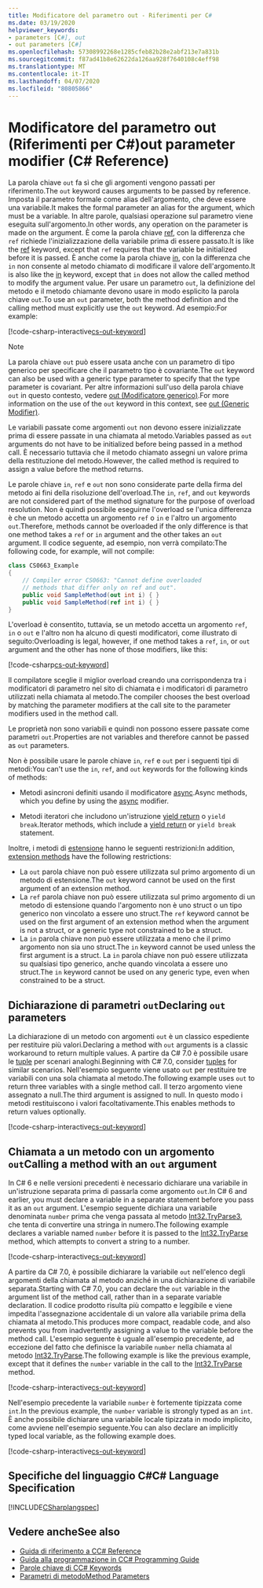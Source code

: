 ```yaml
---
title: Modificatore del parametro out - Riferimenti per C#
ms.date: 03/19/2020
helpviewer_keywords:
- parameters [C#], out
- out parameters [C#]
ms.openlocfilehash: 57308992268e1285cfeb82b28e2abf213e7a831b
ms.sourcegitcommit: f87ad41b8e62622da126aa928f7640108c4eff98
ms.translationtype: MT
ms.contentlocale: it-IT
ms.lasthandoff: 04/07/2020
ms.locfileid: "80805866"
---
```

# <a name="out-parameter-modifier-c-reference"></a><span data-ttu-id="4ed2e-102">Modificatore del parametro out (Riferimenti per C#)</span><span class="sxs-lookup"><span data-stu-id="4ed2e-102">out parameter modifier (C# Reference)</span></span>

<span data-ttu-id="4ed2e-103">La parola chiave `out` fa sì che gli argomenti vengono passati per riferimento.</span><span class="sxs-lookup"><span data-stu-id="4ed2e-103">The `out` keyword causes arguments to be passed by reference.</span></span> <span data-ttu-id="4ed2e-104">Imposta il parametro formale come alias dell'argomento, che deve essere una variabile.</span><span class="sxs-lookup"><span data-stu-id="4ed2e-104">It makes the formal parameter an alias for the argument, which must be a variable.</span></span> <span data-ttu-id="4ed2e-105">In altre parole, qualsiasi operazione sul parametro viene eseguita sull'argomento.</span><span class="sxs-lookup"><span data-stu-id="4ed2e-105">In other words, any operation on the parameter is made on the argument.</span></span> <span data-ttu-id="4ed2e-106">È come la parola chiave [ref](ref.md), con la differenza che `ref` richiede l'inizializzazione della variabile prima di essere passato.</span><span class="sxs-lookup"><span data-stu-id="4ed2e-106">It is like the [ref](ref.md) keyword, except that `ref` requires that the variable be initialized before it is passed.</span></span> <span data-ttu-id="4ed2e-107">È anche come la parola chiave [in](in-parameter-modifier.md), con la differenza che `in` non consente al metodo chiamato di modificare il valore dell'argomento.</span><span class="sxs-lookup"><span data-stu-id="4ed2e-107">It is also like the [in](in-parameter-modifier.md) keyword, except that `in` does not allow the called method to modify the argument value.</span></span> <span data-ttu-id="4ed2e-108">Per usare un parametro `out`, la definizione del metodo e il metodo chiamante devono usare in modo esplicito la parola chiave `out`.</span><span class="sxs-lookup"><span data-stu-id="4ed2e-108">To use an `out` parameter, both the method definition and the calling method must explicitly use the `out` keyword.</span></span> <span data-ttu-id="4ed2e-109">Ad esempio:</span><span class="sxs-lookup"><span data-stu-id="4ed2e-109">For example:</span></span>  
  
[!code-csharp-interactive[cs-out-keyword](../../../../samples/snippets/csharp/language-reference/keywords/in-ref-out-modifier/OutParameterModifier.cs#1)]  

> [!NOTE]
> <span data-ttu-id="4ed2e-110">La parola chiave `out` può essere usata anche con un parametro di tipo generico per specificare che il parametro tipo è covariante.</span><span class="sxs-lookup"><span data-stu-id="4ed2e-110">The `out` keyword can also be used with a generic type parameter to specify that the type parameter is covariant.</span></span> <span data-ttu-id="4ed2e-111">Per altre informazioni sull'uso della parola chiave `out` in questo contesto, vedere [out (Modificatore generico)](out-generic-modifier.md).</span><span class="sxs-lookup"><span data-stu-id="4ed2e-111">For more information on the use of the `out` keyword in this context, see [out (Generic Modifier)](out-generic-modifier.md).</span></span>
  
<span data-ttu-id="4ed2e-112">Le variabili passate come argomenti `out` non devono essere inizializzate prima di essere passate in una chiamata al metodo.</span><span class="sxs-lookup"><span data-stu-id="4ed2e-112">Variables passed as `out` arguments do not have to be initialized before being passed in a method call.</span></span> <span data-ttu-id="4ed2e-113">È necessario tuttavia che il metodo chiamato assegni un valore prima della restituzione del metodo.</span><span class="sxs-lookup"><span data-stu-id="4ed2e-113">However, the called method is required to assign a value before the method returns.</span></span>  
  
<span data-ttu-id="4ed2e-114">Le parole chiave `in`, `ref` e `out` non sono considerate parte della firma del metodo ai fini della risoluzione dell'overload.</span><span class="sxs-lookup"><span data-stu-id="4ed2e-114">The `in`, `ref`, and `out` keywords are not considered part of the method signature for the purpose of overload resolution.</span></span> <span data-ttu-id="4ed2e-115">Non è quindi possibile eseguirne l'overload se l'unica differenza è che un metodo accetta un argomento `ref` o `in` e l'altro un argomento `out`.</span><span class="sxs-lookup"><span data-stu-id="4ed2e-115">Therefore, methods cannot be overloaded if the only difference is that one method takes a `ref` or `in` argument and the other takes an `out` argument.</span></span> <span data-ttu-id="4ed2e-116">Il codice seguente, ad esempio, non verrà compilato:</span><span class="sxs-lookup"><span data-stu-id="4ed2e-116">The following code, for example, will not compile:</span></span>  
  
```csharp
class CS0663_Example
{
    // Compiler error CS0663: "Cannot define overloaded
    // methods that differ only on ref and out".
    public void SampleMethod(out int i) { }
    public void SampleMethod(ref int i) { }
}
```
  
<span data-ttu-id="4ed2e-117">L'overload è consentito, tuttavia, se un metodo accetta un argomento `ref`, `in` o `out` e l'altro non ha alcuno di questi modificatori, come illustrato di seguito:</span><span class="sxs-lookup"><span data-stu-id="4ed2e-117">Overloading is legal, however, if one method takes a `ref`, `in`, or `out` argument and the other has none of those modifiers, like this:</span></span>  
  
[!code-csharp[cs-out-keyword](../../../../samples/snippets/csharp/language-reference/keywords/in-ref-out-modifier/OutParameterModifier.cs#2)]  

<span data-ttu-id="4ed2e-118">Il compilatore sceglie il miglior overload creando una corrispondenza tra i modificatori di parametro nel sito di chiamata e i modificatori di parametro utilizzati nella chiamata al metodo.</span><span class="sxs-lookup"><span data-stu-id="4ed2e-118">The compiler chooses the best overload by matching the parameter modifiers at the call site to the parameter modifiers used in the method call.</span></span>

<span data-ttu-id="4ed2e-119">Le proprietà non sono variabili e quindi non possono essere passate come parametri `out`.</span><span class="sxs-lookup"><span data-stu-id="4ed2e-119">Properties are not variables and therefore cannot be passed as `out` parameters.</span></span>
  
<span data-ttu-id="4ed2e-120">Non è possibile usare le parole chiave `in`, `ref` e `out` per i seguenti tipi di metodi:</span><span class="sxs-lookup"><span data-stu-id="4ed2e-120">You can't use the `in`, `ref`, and `out` keywords for the following kinds of methods:</span></span>  
  
- <span data-ttu-id="4ed2e-121">Metodi asincroni definiti usando il modificatore [async](./async.md).</span><span class="sxs-lookup"><span data-stu-id="4ed2e-121">Async methods, which you define by using the [async](./async.md) modifier.</span></span>  
  
- <span data-ttu-id="4ed2e-122">Metodi iteratori che includono un'istruzione [yield return](./yield.md) o `yield break`.</span><span class="sxs-lookup"><span data-stu-id="4ed2e-122">Iterator methods, which include a [yield return](./yield.md) or `yield break` statement.</span></span>  

<span data-ttu-id="4ed2e-123">Inoltre, i metodi di [estensione](../../programming-guide/classes-and-structs/extension-methods.md) hanno le seguenti restrizioni:</span><span class="sxs-lookup"><span data-stu-id="4ed2e-123">In addition, [extension methods](../../programming-guide/classes-and-structs/extension-methods.md) have the following restrictions:</span></span>

- <span data-ttu-id="4ed2e-124">La `out` parola chiave non può essere utilizzata sul primo argomento di un metodo di estensione.</span><span class="sxs-lookup"><span data-stu-id="4ed2e-124">The `out` keyword cannot be used on the first argument of an extension method.</span></span>
- <span data-ttu-id="4ed2e-125">La `ref` parola chiave non può essere utilizzata sul primo argomento di un metodo di estensione quando l'argomento non è uno struct o un tipo generico non vincolato a essere uno struct.</span><span class="sxs-lookup"><span data-stu-id="4ed2e-125">The `ref` keyword cannot be used on the first argument of an extension method when the argument is not a struct, or a generic type not constrained to be a struct.</span></span>
- <span data-ttu-id="4ed2e-126">La `in` parola chiave non può essere utilizzata a meno che il primo argomento non sia uno struct.</span><span class="sxs-lookup"><span data-stu-id="4ed2e-126">The `in` keyword cannot be used unless the first argument is a struct.</span></span> <span data-ttu-id="4ed2e-127">La `in` parola chiave non può essere utilizzata su qualsiasi tipo generico, anche quando vincolata a essere uno struct.</span><span class="sxs-lookup"><span data-stu-id="4ed2e-127">The `in` keyword cannot be used on any generic type, even when constrained to be a struct.</span></span>

## <a name="declaring-out-parameters"></a><span data-ttu-id="4ed2e-128">Dichiarazione di parametri `out`</span><span class="sxs-lookup"><span data-stu-id="4ed2e-128">Declaring `out` parameters</span></span>

<span data-ttu-id="4ed2e-129">La dichiarazione di un metodo con argomenti `out` è un classico espediente per restituire più valori.</span><span class="sxs-lookup"><span data-stu-id="4ed2e-129">Declaring a method with `out` arguments is a classic workaround to return multiple values.</span></span> <span data-ttu-id="4ed2e-130">A partire da C# 7.0 è possibile usare le [tuple](../../tuples.md) per scenari analoghi.</span><span class="sxs-lookup"><span data-stu-id="4ed2e-130">Beginning with C# 7.0, consider [tuples](../../tuples.md) for similar scenarios.</span></span> <span data-ttu-id="4ed2e-131">Nell'esempio seguente viene usato `out` per restituire tre variabili con una sola chiamata al metodo.</span><span class="sxs-lookup"><span data-stu-id="4ed2e-131">The following example uses `out` to return three variables with a single method call.</span></span> <span data-ttu-id="4ed2e-132">Il terzo argomento viene assegnato a null.</span><span class="sxs-lookup"><span data-stu-id="4ed2e-132">The third argument is assigned to null.</span></span> <span data-ttu-id="4ed2e-133">In questo modo i metodi restituiscono i valori facoltativamente.</span><span class="sxs-lookup"><span data-stu-id="4ed2e-133">This enables methods to return values optionally.</span></span>  
  
[!code-csharp-interactive[cs-out-keyword](../../../../samples/snippets/csharp/language-reference/keywords/in-ref-out-modifier/OutParameterModifier.cs#3)]  

## <a name="calling-a-method-with-an-out-argument"></a><span data-ttu-id="4ed2e-134">Chiamata a un metodo con un argomento `out`</span><span class="sxs-lookup"><span data-stu-id="4ed2e-134">Calling a method with an `out` argument</span></span>

<span data-ttu-id="4ed2e-135">In C# 6 e nelle versioni precedenti è necessario dichiarare una variabile in un'istruzione separata prima di passarla come argomento `out`.</span><span class="sxs-lookup"><span data-stu-id="4ed2e-135">In C# 6 and earlier, you must declare a variable in a separate statement before you pass it as an `out` argument.</span></span> <span data-ttu-id="4ed2e-136">L'esempio seguente dichiara una variabile denominata `number` prima che venga passata al metodo [Int32.TryParse3](xref:System.Int32.TryParse(System.String,System.Int32@)), che tenta di convertire una stringa in numero.</span><span class="sxs-lookup"><span data-stu-id="4ed2e-136">The following example declares a variable named `number` before it is passed to the [Int32.TryParse](xref:System.Int32.TryParse(System.String,System.Int32@)) method, which attempts to convert a string to a number.</span></span>

[!code-csharp-interactive[cs-out-keyword](../../../../samples/snippets/csharp/language-reference/keywords/in-ref-out-modifier/OutParameterModifier.cs#4)]  

<span data-ttu-id="4ed2e-137">A partire da C# 7.0, è possibile dichiarare la variabile `out` nell'elenco degli argomenti della chiamata al metodo anziché in una dichiarazione di variabile separata.</span><span class="sxs-lookup"><span data-stu-id="4ed2e-137">Starting with C# 7.0, you can declare the `out` variable in the argument list of the method call, rather than in a separate variable declaration.</span></span> <span data-ttu-id="4ed2e-138">Il codice prodotto risulta più compatto e leggibile e viene impedita l'assegnazione accidentale di un valore alla variabile prima della chiamata al metodo.</span><span class="sxs-lookup"><span data-stu-id="4ed2e-138">This produces more compact, readable code, and also prevents you from inadvertently assigning a value to the variable before the method call.</span></span> <span data-ttu-id="4ed2e-139">L'esempio seguente è uguale all'esempio precedente, ad eccezione del fatto che definisce la variabile `number` nella chiamata al metodo [Int32.TryParse](xref:System.Int32.TryParse(System.String,System.Int32@)).</span><span class="sxs-lookup"><span data-stu-id="4ed2e-139">The following example is like the previous example, except that it defines the `number` variable in the call to the [Int32.TryParse](xref:System.Int32.TryParse(System.String,System.Int32@)) method.</span></span>

[!code-csharp-interactive[cs-out-keyword](../../../../samples/snippets/csharp/language-reference/keywords/in-ref-out-modifier/OutParameterModifier.cs#5)]  

<span data-ttu-id="4ed2e-140">Nell'esempio precedente la variabile `number` è fortemente tipizzata come `int`.</span><span class="sxs-lookup"><span data-stu-id="4ed2e-140">In the previous example, the `number` variable is strongly typed as an `int`.</span></span> <span data-ttu-id="4ed2e-141">È anche possibile dichiarare una variabile locale tipizzata in modo implicito, come avviene nell'esempio seguente.</span><span class="sxs-lookup"><span data-stu-id="4ed2e-141">You can also declare an implicitly typed local variable, as the following example does.</span></span>

[!code-csharp-interactive[cs-out-keyword](../../../../samples/snippets/csharp/language-reference/keywords/in-ref-out-modifier/OutParameterModifier.cs#6)]  

## <a name="c-language-specification"></a><span data-ttu-id="4ed2e-142">Specifiche del linguaggio C#</span><span class="sxs-lookup"><span data-stu-id="4ed2e-142">C# Language Specification</span></span>  
[!INCLUDE[CSharplangspec](~/includes/csharplangspec-md.md)]  
  
## <a name="see-also"></a><span data-ttu-id="4ed2e-143">Vedere anche</span><span class="sxs-lookup"><span data-stu-id="4ed2e-143">See also</span></span>

- [<span data-ttu-id="4ed2e-144">Guida di riferimento a C</span><span class="sxs-lookup"><span data-stu-id="4ed2e-144">C# Reference</span></span>](../index.md)
- [<span data-ttu-id="4ed2e-145">Guida alla programmazione in C</span><span class="sxs-lookup"><span data-stu-id="4ed2e-145">C# Programming Guide</span></span>](../../programming-guide/index.md)
- [<span data-ttu-id="4ed2e-146">Parole chiave di C</span><span class="sxs-lookup"><span data-stu-id="4ed2e-146">C# Keywords</span></span>](./index.md)
- [<span data-ttu-id="4ed2e-147">Parametri di metodo</span><span class="sxs-lookup"><span data-stu-id="4ed2e-147">Method Parameters</span></span>](./method-parameters.md)
